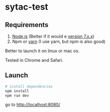 # sytac-test

## Requirements
1. [Node.js][1] (Better if it would e [version 7.x.x][2])
2. Npm or [yarn][3] (I use yarn, but npm is also good)

Better to launch it on linux or mac os.

Tested in Chrome and Safari.

## Launch

``` bash
# install dependencies
npm install
npm run dev

```

go to [http://localhost:8080/][4]

[1]: https://nodejs.org/en/
[2]: https://nodejs.org/dist/v7.2.1/node-v7.2.1.pkg
[3]: https://yarnpkg.com/
[4]: http://localhost:8080/
